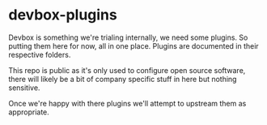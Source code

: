# devbox-plugins

Devbox is something we're trialing internally, we need some plugins. So putting them here for now, all in one place. Plugins are documented in their respective folders.

This repo is public as it's only used to configure open source software, there will likely be a bit of company specific stuff in here but nothing sensitive.

Once we're happy with there plugins we'll attempt to upstream them as appropriate.
